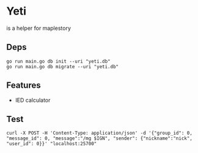 # Yeti

is a helper for maplestory

## Deps

```
go run main.go db init --uri "yeti.db"
go run main.go db migrate --uri "yeti.db"
```

## Features

- IED calculator

## Test

```
curl -X POST -H 'Content-Type: application/json' -d '{"group_id": 0, "message_id": 0, "message":"/mg $IGN", "sender": {"nickname":"nick", "user_id": 0}}' "localhost:25700"  
```